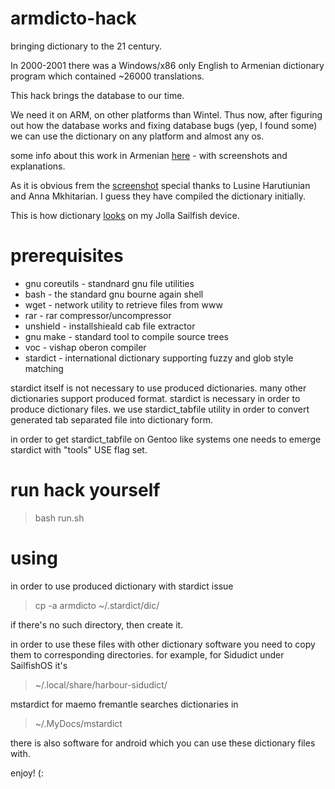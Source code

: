 armdicto-hack
=============

bringing dictionary to the 21 century.


In 2000-2001 there was a Windows/x86 only English to Armenian dictionary program which contained ~26000 translations.

This hack brings the database to our time.

We need it on ARM, on other platforms than Wintel. Thus now, after figuring out how the database works and fixing database bugs (yep, I found some) we can use the dictionary on any platform and almost any os.

some info about this work in Armenian [here](http://norayr.arnet.am/weblog/2014/09/09/) - with screenshots and explanations.

As it is obvious frem the [screenshot](http://norayr.arnet.am/weblog/wp-content/uploads/2014/09/armdicto_about.png) special thanks to Lusine Harutiunian and Anna Mkhitarian. I guess they have compiled the dictionary initially.

This is how dictionary [looks](http://norayr.arnet.am/weblog/wp-content/uploads/2014/09/20140909143744.jpg) on my Jolla Sailfish device.

prerequisites
=============

* gnu coreutils - standnard gnu file utilities
* bash          - the standard gnu bourne again shell
* wget          - network utility to retrieve files from www
* rar           - rar compressor/uncompressor
* unshield      - installshieald cab file extractor
* gnu make      - standard tool to compile source trees
* voc           - vishap oberon compiler
* stardict      - international dictionary supporting fuzzy and glob style matching

stardict itself is not necessary to use produced dictionaries. many other dictionaries support produced format. stardict is necessary in order to produce dictionary files. we use stardict_tabfile utility in order to convert generated tab separated file into dictionary form.

in order to get stardict_tabfile on Gentoo like systems one needs to emerge stardict with "tools" USE flag set.

run hack yourself
=================
>bash run.sh

using
=====
in order to use produced dictionary with stardict issue

>cp -a armdicto ~/.stardict/dic/

if there's no such directory, then create it.

in order to use these files with other dictionary software you need to copy them to corresponding directories. for example, for Sidudict under SailfishOS it's

>~/.local/share/harbour-sidudict/

mstardict for maemo fremantle searches dictionaries in

>~/.MyDocs/mstardict

there is also software for android which you can use these dictionary files with.

enjoy! (:

